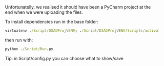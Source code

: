 Unfortunatelly, we realised it should have been a PyCharm project at the end when we were uploading the files.

To install dependencies run in the base folder:
```cmd
virtualenv ./Script/DSADProjVENV; ./Script/DSADProjVENV/Scripts/activate; pip install -r ./Install/libs.txt
```
then run with:
```cmd
python ./Script/Run.py
```
Tip: in Script/config.py you can choose what to show/save
